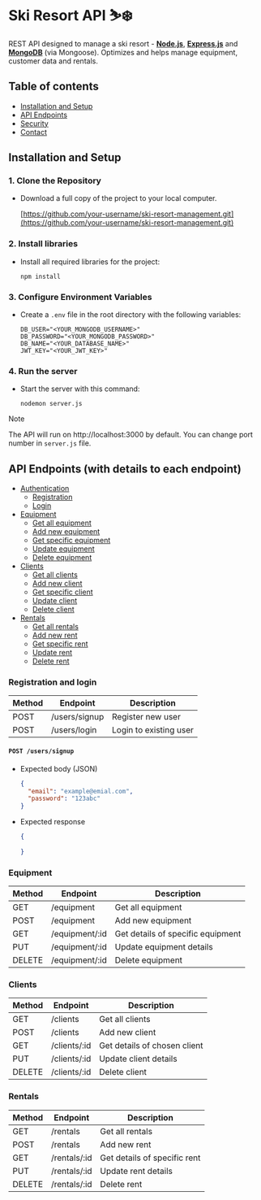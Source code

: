 # **Ski Resort API** ⛷️❄️

REST API designed to manage a ski resort - <ins>**Node.js**</ins>, <ins>**Express.js**</ins> and <ins>**MongoDB**</ins> (via Mongoose).
Optimizes and helps manage equipment, customer data and rentals.

## Table of contents
* [Installation and Setup](#installation-and-setup)
* [API Endpoints](#api-endpoints-with-details-to-each-endpoint)
* [Security](#security)
* [Contact](#contact)
  
## Installation and Setup
### 1. Clone the Repository
- Download a full copy of the project to your local computer.
  
  [https://github.com/your-username/ski-resort-management.git](https://github.com/your-username/ski-resort-management.git)

### 2. Install libraries
- Install all required libraries for the project:
  ```
  npm install
  ```
### 3. Configure Environment Variables
- Create a `.env` file in the root directory with the following variables:
  ```
  DB_USER="<YOUR_MONGODB_USERNAME>"
  DB_PASSWORD="<YOUR_MONGODB_PASSWORD>"
  DB_NAME="<YOUR_DATABASE_NAME>"
  JWT_KEY="<YOUR_JWT_KEY>"
  ```
### 4. Run the server
- Start the server with this command:
  ```
  nodemon server.js
  ```
> [!NOTE]
> The API will run on http://localhost:3000 by default. You can change port number in `server.js` file.

## API Endpoints (with details to each endpoint)
* [Authentication](#registration-and-login)
    * [Registration](#post-userssignup)
    * [Login](#login) 
* [Equipment](#equipment)
    * [Get all equipment](#get-equipment)
    * [Add new equipment](#post-equipment)
    * [Get specific equipment](#get-equipment:id)
    * [Update equipment](#put-equipment:id)
    * [Delete equipment](#delete-equipment:id)
* [Clients](#clients)
    * [Get all clients](#get-clients)
    * [Add new client](#post-clients)
    * [Get specific client](#get-clients:id)
    * [Update client](#put-clients:id)
    * [Delete client](#delete-clients:id)
* [Rentals](#rentals)
    * [Get all rentals](#get-rentals)
    * [Add new rent](#post-rentals)
    * [Get specific rent](#get-rentals:id)
    * [Update rent](#put-rentals:id)
    * [Delete rent](#delete-rentals:id)

### Registration and login
| Method | Endpoint         | Description                       |
|--------|------------------|-----------------------------------|
| POST   | /users/signup    | Register new user                 |
| POST   | /users/login     | Login to existing user            |

#### `POST /users/signup`
- Expected body (JSON)
  ```json
  {
    "email": "example@emial.com",
    "password": "123abc"
  }
  ```
- Expected response
  ```json
  {
    
  }
  ```

### Equipment
| Method | Endpoint         | Description                       |
|--------|------------------|-----------------------------------|
| GET    | /equipment       | Get all equipment                 |
| POST   | /equipment       | Add new equipment                 |
| GET    | /equipment/:id   | Get details of specific equipment |
| PUT    | /equipment/:id   | Update equipment details          |
| DELETE | /equipment/:id   | Delete equipment                  |

### Clients
| Method | Endpoint       | Description                    |
|--------|----------------|--------------------------------|
| GET    | /clients       | Get all clients                |
| POST   | /clients       | Add new client                 |
| GET    | /clients/:id   | Get details of chosen client   |
| PUT    | /clients/:id   | Update client details          |
| DELETE | /clients/:id   | Delete client                  |

### Rentals
| Method | Endpoint       | Description                    |
|--------|----------------|--------------------------------|
| GET    | /rentals       | Get all rentals                |
| POST   | /rentals       | Add new rent                   |
| GET    | /rentals/:id   | Get details of specific rent   |
| PUT    | /rentals/:id   | Update rent details            |
| DELETE | /rentals/:id   | Delete rent                    |
